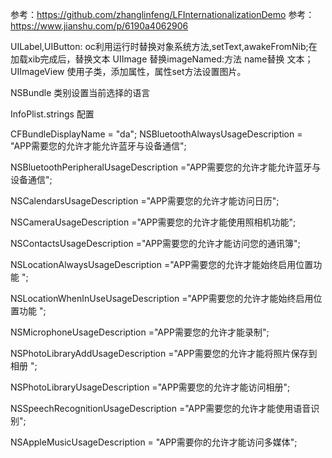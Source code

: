 参考：https://github.com/zhanglinfeng/LFInternationalizationDemo
参考：https://www.jianshu.com/p/6190a4062906



UILabel,UIButton: oc利用运行时替换对象系统方法,setText,awakeFromNib;在加载xib完成后，替换文本
UIImage 替换imageNamed:方法 name替换 文本；
UIImageView 使用子类，添加属性，属性set方法设置图片。

NSBundle 类别设置当前选择的语言

InfoPlist.strings 配置

CFBundleDisplayName = "da";
NSBluetoothAlwaysUsageDescription = "APP需要您的允许才能允许蓝牙与设备通信";

NSBluetoothPeripheralUsageDescription ="APP需要您的允许才能允许蓝牙与设备通信";

NSCalendarsUsageDescription ="APP需要您的允许才能访问日历";

NSCameraUsageDescription ="APP需要您的允许才能使用照相机功能";

NSContactsUsageDescription ="APP需要您的允许才能访问您的通讯簿";

NSLocationAlwaysUsageDescription ="APP需要您的允许才能始终启用位置功能 ";

NSLocationWhenInUseUsageDescription ="APP需要您的允许才能始终启用位置功能 ";

NSMicrophoneUsageDescription ="APP需要您的允许才能录制";

NSPhotoLibraryAddUsageDescription ="APP需要您的允许才能将照片保存到相册 ";

NSPhotoLibraryUsageDescription ="APP需要您的允许才能访问相册";

NSSpeechRecognitionUsageDescription ="APP需要您的允许才能使用语音识别";

NSAppleMusicUsageDescription = "APP需要你的允许才能访问多媒体";

